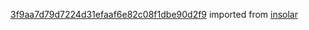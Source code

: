 [3f9aa7d79d7224d31efaaf6e82c08f1dbe90d2f9](https://github.com/insolar/insolar/commit/3f9aa7d79d7224d31efaaf6e82c08f1dbe90d2f9) imported from [insolar](https://github.com/insolar/insolar)
